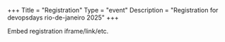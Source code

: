 +++
Title = "Registration"
Type = "event"
Description = "Registration for devopsdays rio-de-janeiro 2025"
+++

<div style="width:100%; text-align:left;">

Embed registration iframe/link/etc.
</div></div>
</div>
